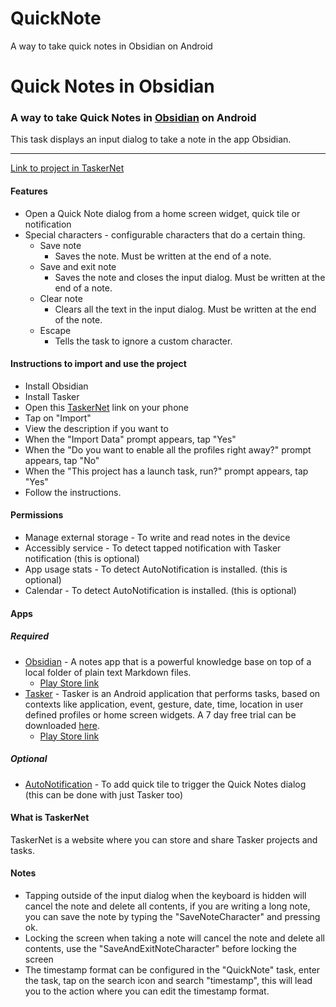 # QuickNote
 A way to take quick notes in Obsidian on Android

 # Quick Notes in Obsidian
### A way to take Quick Notes in [Obsidian](https://obsidian.md/) on Android

This task displays an input dialog to take a note in the app Obsidian.

---
[Link to project in TaskerNet](https://taskernet.com/shares/?user=AS35m8nSFNRSqPmtuWoUzDvbOkD1v%2FlqgfcQ2ZMUW6BRdBoRrpot%2BuokAci2FnhAYxkZxeZC&id=Project%3AObsidian+Quick+Notes)

#### Features
- Open a Quick Note dialog from a home screen widget, quick tile or notification
- Special characters - configurable characters that do a certain thing.
	- Save note
		- Saves the note. Must be written at the end of a note.
	- Save and exit note
		- Saves the note and closes the input dialog. Must be written at the end of a note.
	- Clear note
		- Clears all the text in the input dialog. Must be written at the end of the note. 
	- Escape
		- Tells the task to ignore a custom character.

#### Instructions to import and use the project
- Install Obsidian
- Install Tasker
- Open this [TaskerNet](https://taskernet.com/shares/?user=AS35m8nSFNRSqPmtuWoUzDvbOkD1v%2FlqgfcQ2ZMUW6BRdBoRrpot%2BuokAci2FnhAYxkZxeZC&id=Project%3AObsidian+Quick+Notes) link on your phone
- Tap on "Import"
- View the description if you want to
- When the "Import Data" prompt appears, tap "Yes"
- When the "Do you want to enable all the profiles right away?" prompt appears, tap "No"
- When the "This project has a launch task, run?" prompt appears, tap "Yes"
- Follow the instructions.

#### Permissions
- Manage external storage - To write and read notes in the device
- Accessibly service - To detect tapped notification with Tasker notification (this is optional)
- App usage stats - To detect AutoNotification is installed. (this is optional)
- Calendar - To detect AutoNotification is installed. (this is optional)

#### Apps
##### Required
- [Obsidian](https://obsidian.md/) - A notes app that is a powerful knowledge base on top of a local folder of plain text Markdown files.
	- [Play Store link](https://play.google.com/store/apps/details?id=md.obsidian)
- [Tasker](https://tasker.joaoapps.com/) -  Tasker is an Android application that performs tasks, based on contexts like application, event, gesture, date, time, location in user defined profiles or home screen widgets. A 7 day free trial can be downloaded [here](https://tasker.joaoapps.com/download.html).
	- [Play Store link](https://play.google.com/store/apps/details?id=net.dinglisch.android.taskerm&hl=en&gl=US)

##### Optional
- [AutoNotification](https://play.google.com/store/apps/details?id=com.joaomgcd.autonotification) - To add quick tile to trigger the Quick Notes dialog (this can be done with just Tasker too)

#### What is TaskerNet
TaskerNet is a website where you can store and share Tasker projects and tasks.

#### Notes
- Tapping outside of the input dialog when the keyboard is hidden will cancel the note and delete all contents, if you are writing a long note, you can save the note by typing the "SaveNoteCharacter" and pressing ok.
- Locking the screen when taking a note will cancel the note and delete all contents, use the "SaveAndExitNoteCharacter" before locking the screen
- The timestamp format can be configured in the "QuickNote" task, enter the task, tap on the search icon and search "timestamp", this will lead you to the action where you can edit the timestamp format.